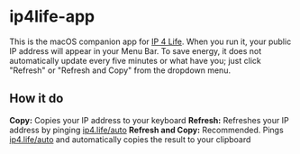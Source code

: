 # ip4life-app

This is the macOS companion app for [IP 4 Life](https://ip4.life). When you run it, your public IP address will appear in your Menu Bar. To save energy, it does not automatically update every five minutes or what have you; just click "Refresh" or "Refresh and Copy" from the dropdown menu.

## How it do

**Copy:** Copies your IP address to your keyboard
**Refresh:** Refreshes your IP address by pinging [ip4.life/auto](https://ip4.life/auto)
**Refresh and Copy:** Recommended. Pings [ip4.life/auto](https://ip4.life/auto) and automatically copies the result to your clipboard
